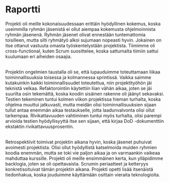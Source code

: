 <h1>Raportti</h1>

Projekti oli meille kokonaisuudessaan erittäin hyödyllinen kokemus, koska useimmilla ryhmän jäsenistä ei ollut aiempaa kokemusta 
ohjelmoinnista ryhmän jäsenenä. Ryhmän jäsenet olivat ennestään tuntemattomia toisilleen, mutta silti ryhmätyö alkoi sujumaan
nopeasti hyvin. Jokainen on itse ottanut vastuuta omasta työskentelystään projektista. Tiimimme oli cross-functional, kuten
Scrum suosittelee, koska sattumalta tiimiin sattui kuulumaan eri aiheiden osaajia.<br/><br/>

Projektin ongelmien taustalla oli se, että lupauduimme toteuttamaan liikaa toiminnallisuuksia toisessa ja kolmannessa sprintissä.
Vaikka saimme kutakuinkin kaikki toiminnallisuudet toteutettua, niin projektityöhön jäi teknistä velkaa. Refaktorointiin
käytettiin liian vähän aikaa, joten se jäi suurilta osin tekemättä, koska koodin sisäinen rakenne oli jäänyt sekavaksi. Testien
tekeminen tuntui kolmen viikon projektissa hieman turhalta, koska ohjelma muuttui jatkuvasti, mutta meidän olisi 
toiminnallisuuksien sijaan tullut antaa enemmän aikaa testaukselle, jotta laadunvalvonta olisi ollut tarkempaa. RIvikattavuuden
vahtiminen tuntui myös turhalta, olisi parempi arvioida testien hyödyllisyyttä itse sen sijaan, että kirjaa DoD -dokumenttiin
ekstaktin rivikattavuusprosentin.<br/><br/>

Retrospektiivit toimivat projektin aikana hyvin, koska jäsenet puhuivat avoimesti projektista. Olisi ollut hyödyllistä katselmoida
muiden ryhmien koodia enemmän, mutta se toki vie paljon aikaa ja on varmaankin vaikeaa mahduttaa kurssille. Projekti oli meille 
ensimmäinen kerta, kun ylläpidimme backlogia, joten se oli opettavaista. Scrumin periaatteet ja ketteryys konkretisoituivat tämän
projektin aikana. Projekti opetti lisää itsenäistä tiedonhakua, koska jouduimme käyttämään osittain vieraita teknologioita. 
